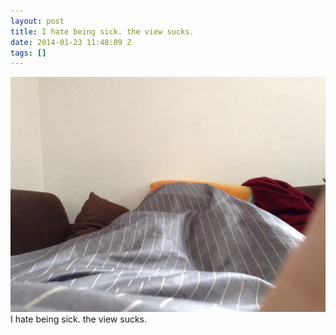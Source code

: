 ```yaml
---
layout: post
title: I hate being sick. the view sucks.
date: 2014-01-23 11:48:09 Z
tags: []
---
```

![](/media/2014/01/74270228117.jpg)
I hate being sick. the view sucks.
